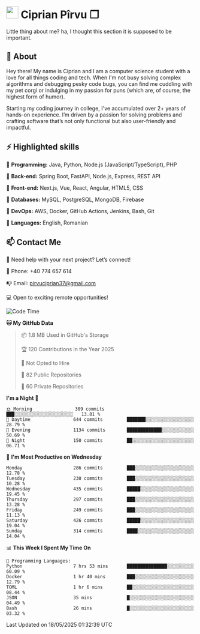 # <img height="32px" src="https://user-images.githubusercontent.com/74038190/216122041-518ac897-8d92-4c6b-9b3f-ca01dcaf38ee.png"> Ciprian Pîrvu ❐ </h1>

Little thing about me? ha, I thought this section it is supposed to be important.

## 🧐 About

Hey there! My name is Ciprian and I am a computer science student with a love for all things coding and tech. When I'm not busy solving complex algorithms and debugging pesky code bugs, you can find me cuddling with my pet corgi or indulging in my passion for puns (which are, of course, the highest form of humor).

Starting my coding journey in college, I've accumulated over 2+ years of hands-on experience. I’m driven by a passion for solving problems and crafting software that’s not only functional but also user-friendly and impactful.


## ⚡ Highlighted skills

🎯 **Programming:** Java, Python, Node.js (JavaScript/TypeScript), PHP

🎯 **Back-end:** Spring Boot, FastAPI, Node.js, Express, REST API

🎯 **Front-end:** Next.js, Vue, React, Angular, HTML5, CSS

🎯 **Databases:** MySQL, PostgreSQL, MongoDB, Firebase

🎯 **DevOps:** AWS, Docker, GitHub Actions, Jenkins, Bash, Git

🎯 **Languages:** English, Romanian



## 📫 Contact Me

🤝 Need help with your next project? Let’s connect!

📱 Phone: +40 774 657 614

📭 Email: pirvuciprian37@gmail.com


💻 Open to exciting remote opportunities!

<!--START_SECTION:waka-->
![Code Time](http://img.shields.io/badge/Code%20Time-2%2C314%20hrs%2021%20mins-blue)

**🐱 My GitHub Data** 

> 📦 1.8 MB Used in GitHub's Storage 
 > 
> 🏆 120 Contributions in the Year 2025
 > 
> 🚫 Not Opted to Hire
 > 
> 📜 82 Public Repositories 
 > 
> 🔑 60 Private Repositories 
 > 
**I'm a Night 🦉** 

```text
🌞 Morning                309 commits         ███░░░░░░░░░░░░░░░░░░░░░░   13.81 % 
🌆 Daytime                644 commits         ███████░░░░░░░░░░░░░░░░░░   28.79 % 
🌃 Evening                1134 commits        █████████████░░░░░░░░░░░░   50.69 % 
🌙 Night                  150 commits         ██░░░░░░░░░░░░░░░░░░░░░░░   06.71 % 
```
📅 **I'm Most Productive on Wednesday** 

```text
Monday                   286 commits         ███░░░░░░░░░░░░░░░░░░░░░░   12.78 % 
Tuesday                  230 commits         ███░░░░░░░░░░░░░░░░░░░░░░   10.28 % 
Wednesday                435 commits         █████░░░░░░░░░░░░░░░░░░░░   19.45 % 
Thursday                 297 commits         ███░░░░░░░░░░░░░░░░░░░░░░   13.28 % 
Friday                   249 commits         ███░░░░░░░░░░░░░░░░░░░░░░   11.13 % 
Saturday                 426 commits         █████░░░░░░░░░░░░░░░░░░░░   19.04 % 
Sunday                   314 commits         ████░░░░░░░░░░░░░░░░░░░░░   14.04 % 
```


📊 **This Week I Spent My Time On** 

```text
💬 Programming Languages: 
Python                   7 hrs 53 mins       ███████████████░░░░░░░░░░   60.09 % 
Docker                   1 hr 40 mins        ███░░░░░░░░░░░░░░░░░░░░░░   12.79 % 
TOML                     1 hr 6 mins         ██░░░░░░░░░░░░░░░░░░░░░░░   08.44 % 
JSON                     35 mins             █░░░░░░░░░░░░░░░░░░░░░░░░   04.49 % 
Bash                     26 mins             █░░░░░░░░░░░░░░░░░░░░░░░░   03.32 % 
```


 Last Updated on 18/05/2025 01:32:39 UTC
<!--END_SECTION:waka-->
